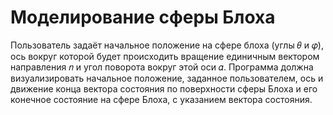 # Моделирование сферы Блоха
Пользователь задаёт начальное положение на сфере блоха (углы 𝜃 и 𝜑), ось вокруг которой будет происходить вращение единичным вектором направления 𝑛 и угол поворота вокруг этой оси 𝛼. Программа должна визуализировать начальное положение, заданное пользователем, ось и движение конца вектора состояния по поверхности сферы Блоха и его конечное состояние на сфере Блоха, с указанием вектора состояния.
